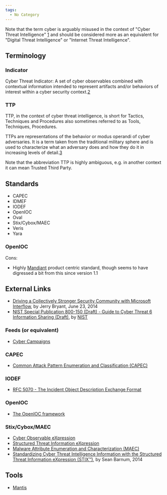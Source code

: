 ```yaml
---
tags:
  - No Category
---
```

Note that the term cyber is arguably misused in the context of "Cyber
Threat Intelligence"
[1](https://en.wikipedia.org/wiki/Internet-related_prefixes) and should
be considered more as an equivalent for "Digital Threat Intelligence" or
"Internet Threat Intelligence".

## Terminology

### Indicator

Cyber Threat Indicator: A set of cyber observables combined with
contextual information intended to represent artifacts and/or behaviors
of interest within a cyber security
context.[2](https://msm.mitre.org/docs/STIX-Whitepaper.pdf)

### TTP

TTP, in the context of cyber threat intelligence, is short for Tactics,
Techniques and Procedures also sometimes referred to as Tools,
Techniques, Procedures.

TTPs are representations of the behavior or modus operandi of cyber
adversaries. It is a term taken from the traditional military sphere and
is used to characterize what an adversary does and how they do it in
increasing levels of
detail.[3](https://msm.mitre.org/docs/STIX-Whitepaper.pdf)

Note that the abbreviation TTP is highly ambiguous, e.g. in another
context it can mean Trusted Third Party.

## Standards

* CAPEC
* IDMEF
* IODEF
* OpenIOC
* Oval
* Stix/Cybox/MAEC
* Veris
* Yara

### OpenIOC

Cons:

* Highly [Mandiant](mandiant.md) product centric standard,
  though seems to have digressed a bit from this since version 1.1

## External Links

* [Driving a Collectively Stronger Security Community with Microsoft Interflow](https://learn.microsoft.com/en-us/archive/blogs/),
  by Jerry Bryant, June 23, 2014
* [NIST Special Publication 800-150 (Draft) - Guide to Cyber Threat 6 Information Sharing (Draft)](https://csrc.nist.gov/csrc/media/publications/sp/800-150/archive/2016-04-21/documents/sp800_150_draft.pdf),
  by [NIST](nist.md)

### Feeds (or equivalent)

* [Cyber Campaigns](http://www.cybercampaigns.net/)

### CAPEC

* [Common Attack Pattern Enumeration and Classification (CAPEC)](https://capec.mitre.org/)

### IODEF

* [RFC 5070 - The Incident Object Description Exchange Format](https://www.rfc-editor.org/rfc/rfc5070)

### OpenIOC

* [The OpenIOC framework](https://fireeye.market)

### Stix/Cybox/MAEC

* [Cyber Observable eXpression](https://cyboxproject.github.io)
* [Structured Threat Information eXpression](https://stixproject.github.io)
* [Malware Attribute Enumeration and Characterization (MAEC)](https://maecproject.github.io)
* [Standardizing Cyber Threat Intelligence Information with the Structured Threat Information eXpression (STIX™)](https://stixproject.github.io/getting-started/whitepaper/),
  by Sean Barnum, 2014

## Tools

* [Mantis](mantis.md)
